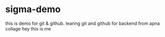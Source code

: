 # sigma-demo
this is demo for git &amp; github.
learing git and github for backend from apna collage
hey this is me
